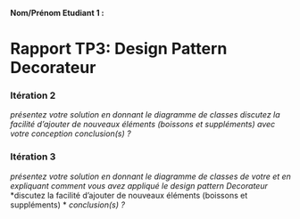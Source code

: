 **Nom/Prénom Etudiant 1 :**



# Rapport TP3: Design Pattern Decorateur


### Itération 2
*présentez votre solution en donnant le diagramme de classes*
*discutez la facilité d’ajouter de nouveaux éléments (boissons et suppléments) avec votre conception*
*conclusion(s) ?*

### Itération 3
*présentez votre solution en donnant le diagramme de classes de votre et en expliquant comment vous avez appliqué le design pattern Decorateur*
*discutez la facilité d’ajouter de nouveaux éléments (boissons et suppléments) *
*conclusion(s) ?*






